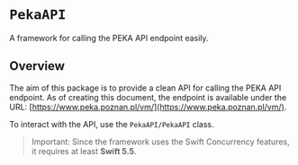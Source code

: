 # ``PekaAPI``

A framework for calling the PEKA API endpoint easily.

## Overview

The aim of this package is to provide a clean API for calling the PEKA API endpoint.
As of creating this document, the endpoint is available under the URL: 
[https://www.peka.poznan.pl/vm/](https://www.peka.poznan.pl/vm/).

To interact with the API, use the ``PekaAPI/PekaAPI`` class.

> Important: Since the framework uses the Swift Concurrency features, it requires at least **Swift 5.5**. 
